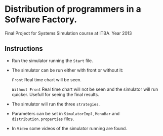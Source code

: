 Distribution of programmers in a Sofware Factory.
=============================================================

Final Project for Systems Simulation course at ITBA. Year 2013


## Instructions

- Run the simulator running the `Start` file.
- The simulator can be run either with front or without it:
	
	`Front` Real time chart will be seen.
	
	`Without Front` Real time chart will not be seen and the simulator will run quicker. Usefull for seeing the final results.
	
- The simulator will run the three `strategies`.
- Parameters can be set in `SimulatorImpl`, `MenuBar` and `distribution.properties` files.
- In `Video` some videos of the simulator running are found.
	
	
